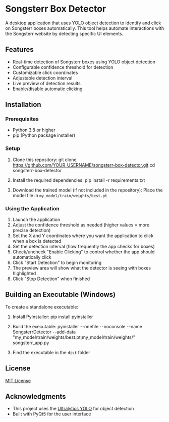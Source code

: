 # Songsterr Box Detector

A desktop application that uses YOLO object detection to identify and click on Songsterr boxes automatically. This tool helps automate interactions with the Songsterr website by detecting specific UI elements.

## Features

- Real-time detection of Songsterr boxes using YOLO object detection
- Configurable confidence threshold for detection
- Customizable click coordinates
- Adjustable detection interval
- Live preview of detection results
- Enable/disable automatic clicking

## Installation

### Prerequisites

- Python 3.8 or higher
- pip (Python package installer)

### Setup

1. Clone this repository:
    git clone https://github.com/YOUR_USERNAME/songsterr-box-detector.git cd songsterr-box-detector

2. Install the required dependencies:
    pip install -r requirements.txt

3. Download the trained model (if not included in the repository):
    Place the model file in `my_model/train/weights/best.pt`

### Using the Application

1. Launch the application
2. Adjust the confidence threshold as needed (higher values = more precise detection)
3. Set the X and Y coordinates where you want the application to click when a box is detected
4. Set the detection interval (how frequently the app checks for boxes)
5. Check/uncheck "Enable Clicking" to control whether the app should automatically click
6. Click "Start Detection" to begin monitoring
7. The preview area will show what the detector is seeing with boxes highlighted
8. Click "Stop Detection" when finished

## Building an Executable (Windows)

To create a standalone executable:

1. Install PyInstaller:
    pip install pyinstaller

2. Build the executable:
    pyinstaller --onefile --noconsole --name SongsterrDetector --add-data "my_model/train/weights/best.pt;my_model/train/weights/" songsterr_app.py

3. Find the executable in the `dist` folder

## License

[MIT License](LICENSE)

## Acknowledgments

- This project uses the [Ultralytics YOLO](https://github.com/ultralytics/yolo) for object detection
- Built with PyQt5 for the user interface